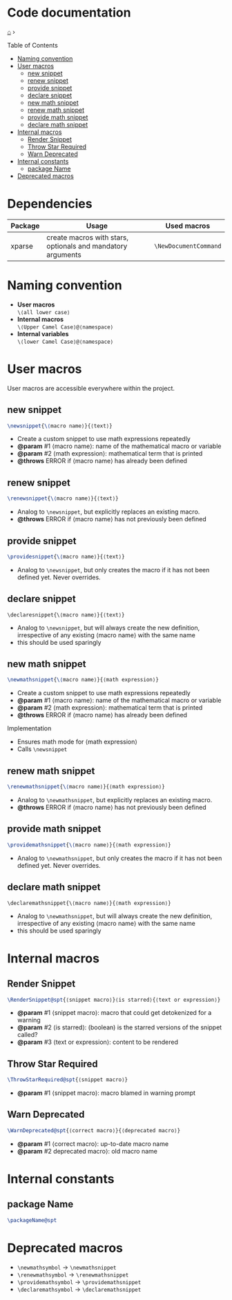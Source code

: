 <h1> Code documentation </h1>

[⌂](README.md) ›

Table of Contents
- [Naming convention](#naming-convention)
- [User macros](#user-macros)
  - [new snippet](#new-snippet)
  - [renew snippet](#renew-snippet)
  - [provide snippet](#provide-snippet)
  - [declare snippet](#declare-snippet)
  - [new math snippet](#new-math-snippet)
  - [renew math snippet](#renew-math-snippet)
  - [provide math snippet](#provide-math-snippet)
  - [declare math snippet](#declare-math-snippet)
- [Internal macros](#internal-macros)
  - [Render Snippet](#render-snippet)
  - [Throw Star Required](#throw-star-required)
  - [Warn Deprecated](#warn-deprecated)
- [Internal constants](#internal-constants)
  - [package Name](#package-name)
- [Deprecated macros](#deprecated-macros)

# Dependencies
| Package | Usage                                                       | Used macros           |
| ------- | ----------------------------------------------------------- | --------------------- |
| xparse  | create macros with stars, optionals and mandatory arguments | `\NewDocumentCommand` |

# Naming convention

- **User macros**  
    `\⟨all lower case⟩`
- **Internal macros**  
    `\⟨Upper Camel Case⟩@⟨namespace⟩`
- **Internal variables**  
    `\⟨lower Camel Case⟩@⟨namespace⟩`

# User macros
User macros are accessible everywhere within the project.

## new snippet
```latex
\newsnippet{\⟨macro name⟩}{⟨text⟩}
```
- Create a custom snippet to use math expressions repeatedly
- **@param** #1 ⟨macro name⟩: name of the mathematical macro or variable
- **@param** #2 ⟨math expression⟩: mathematical term that is printed
- **@throws** ERROR if ⟨macro name⟩ has already been defined

## renew snippet
```latex
\renewsnippet{\⟨macro name⟩}{⟨text⟩}
```
- Analog to `\newsnippet`, but explicitly replaces an existing macro.
- **@throws** ERROR if ⟨macro name⟩ has not previously been defined

## provide snippet
```latex
\providesnippet{\⟨macro name⟩}{⟨text⟩}
```
- Analog to `\newsnippet`, but only creates the macro if it has not been defined yet. Never overrides.

## declare snippet
`\declaresnippet{\⟨macro name⟩}{⟨text⟩}`
- Analog to `\newsnippet`, but will always create the new definition, irrespective of any existing ⟨macro name⟩ with the same name
- this should be used sparingly


## new math snippet
```latex
\newmathsnippet{\⟨macro name⟩}{⟨math expression⟩}
```
- Create a custom snippet to use math expressions repeatedly
- **@param** #1 ⟨macro name⟩: name of the mathematical macro or variable
- **@param** #2 ⟨math expression⟩: mathematical term that is printed
- **@throws** ERROR if ⟨macro name⟩ has already been defined

Implementation
- Ensures math mode for ⟨math expression⟩
- Calls `\newsnippet` 


## renew math snippet
```latex
\renewmathsnippet{\⟨macro name⟩}{⟨math expression⟩}
```
- Analog to `\newmathsnippet`, but explicitly replaces an existing macro.
- **@throws** ERROR if ⟨macro name⟩ has not previously been defined

## provide math snippet
```latex
\providemathsnippet{\⟨macro name⟩}{⟨math expression⟩}
```
- Analog to `\newmathsnippet`, but only creates the macro if it has not been defined yet. Never overrides.

## declare math snippet
`\declaremathsnippet{\⟨macro name⟩}{⟨math expression⟩}`
- Analog to `\newmathsnippet`, but will always create the new definition, irrespective of any existing ⟨macro name⟩ with the same name
- this should be used sparingly

# Internal macros

## Render Snippet
```latex
\RenderSnippet@spt{⟨snippet macro⟩}⟨is starred⟩{⟨text or expression⟩}
```
- **@param** #1 ⟨snippet macro⟩: macro that could get detokenized for a warning
- **@param** #2 ⟨is starred⟩: (boolean) is the starred versions of the snippet called?
- **@param** #3 ⟨text or expression⟩: content to be rendered

## Throw Star Required
```latex
\ThrowStarRequired@spt{⟨snippet macro⟩}
```
- **@param** #1 ⟨snippet macro⟩: macro blamed in warning prompt

## Warn Deprecated
```latex
\WarnDeprecated@spt{⟨correct macro⟩}{⟨deprecated macro⟩}
```
- **@param** #1 ⟨correct macro⟩: up-to-date macro name
- **@param** #2 deprecated macro⟩: old macro name

# Internal constants

## package Name
```latex
\packageName@spt
```

# Deprecated macros

- `\newmathsymbol` → `\newmathsnippet`
- `\renewmathsymbol` → `\renewmathsnippet`
- `\providemathsymbol` → `\providemathsnippet`
- `\declaremathsymbol` → `\declaremathsnippet`